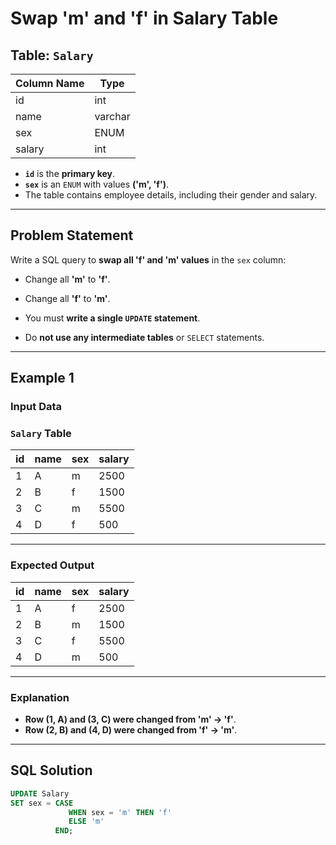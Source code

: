 # Swap 'm' and 'f' in Salary Table

## **Table: `Salary`**

| Column Name | Type    |
|-------------|---------|
| id          | int     |
| name        | varchar |
| sex         | ENUM    |
| salary      | int     |

- **`id`** is the **primary key**.
- **`sex`** is an `ENUM` with values **('m', 'f')**.
- The table contains employee details, including their gender and salary.

---

## **Problem Statement**
Write a SQL query to **swap all 'f' and 'm' values** in the `sex` column:
- Change all **'m'** to **'f'**.
- Change all **'f'** to **'m'**.

- You must **write a single `UPDATE` statement**.
- Do **not use any intermediate tables** or `SELECT` statements.

---

## **Example 1**

### **Input Data**

### **`Salary` Table**
| id | name | sex | salary |
|----|------|-----|--------|
| 1  | A    | m   | 2500   |
| 2  | B    | f   | 1500   |
| 3  | C    | m   | 5500   |
| 4  | D    | f   | 500    |

---

### **Expected Output**
| id | name | sex | salary |
|----|------|-----|--------|
| 1  | A    | f   | 2500   |
| 2  | B    | m   | 1500   |
| 3  | C    | f   | 5500   |
| 4  | D    | m   | 500    |

---

### **Explanation**
- **Row (1, A) and (3, C) were changed from 'm' → 'f'**.
- **Row (2, B) and (4, D) were changed from 'f' → 'm'**.

---

## **SQL Solution**
```sql
UPDATE Salary 
SET sex = CASE 
             WHEN sex = 'm' THEN 'f' 
             ELSE 'm' 
          END;
